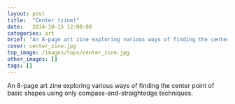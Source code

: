 ```yaml
---
layout: post
title:  "Center (zine)"
date:   2014-10-15 12:00:00
categories: art
brief: "An 8-page art zine exploring various ways of finding the center point of basic shapes using only compass-and-straightedge techniques."
cover: center_zine.jpg
top_image: /images/tops/center_zine.jpg
other_images: []
tags: []
---
```

An 8-page art zine exploring various ways of finding the center point of basic shapes using only compass-and-straightedge techniques.
